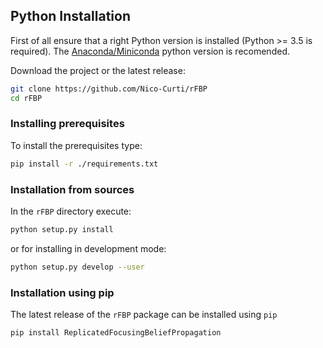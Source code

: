 ## Python Installation

First of all ensure that a right Python version is installed (Python >= 3.5 is required).
The [Anaconda/Miniconda](https://www.anaconda.com/) python version is recomended.

Download the project or the latest release:

```bash
git clone https://github.com/Nico-Curti/rFBP
cd rFBP
```

### Installing prerequisites

To install the prerequisites type:

```bash
pip install -r ./requirements.txt
```

### Installation from sources

In the `rFBP` directory execute:

```bash
python setup.py install
```

or for installing in development mode:

```bash
python setup.py develop --user
```

### Installation using pip

The latest release of the `rFBP` package can be installed using `pip`

```bash
pip install ReplicatedFocusingBeliefPropagation
```
